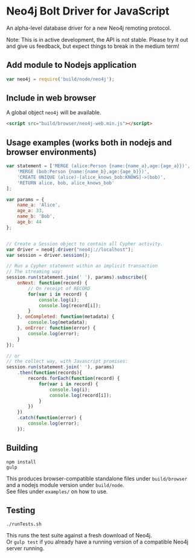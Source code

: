 # Neo4j Bolt Driver for JavaScript

An alpha-level database driver for a new Neo4j remoting protocol.

Note: This is in active development, the API is not stable. Please try it out and give us feedback, but expect things to break in the medium term!

## Add module to Nodejs application

```javascript
var neo4j = require('build/node/neo4j');
```

## Include in web browser
A global object `neo4j` will be available.

```html
<script src="build/browser/neo4j-web.min.js"></script>
```

## Usage examples (works both in nodejs and browser environments)

```javascript
var statement = ['MERGE (alice:Person {name:{name_a},age:{age_a}})',
    'MERGE (bob:Person {name:{name_b},age:{age_b}})',
    'CREATE UNIQUE (alice)-[alice_knows_bob:KNOWS]->(bob)',
    'RETURN alice, bob, alice_knows_bob'
];

var params = {
    name_a: 'Alice',
    age_a: 33,
    name_b: 'Bob',
    age_b: 44
};


// Create a Session object to contain all Cypher activity.
var driver = neo4j.driver("neo4j://localhost");
var session = driver.session();

// Run a Cypher statement within an implicit transaction
// The streaming way:
session.run(statement.join(' '), params).subscribe({
    onNext: function(record) {
        // On receipt of RECORD
        for(var i in record) {
            console.log(i);
            console.log(record[i]);
        }
    }, onCompleted: function(metadata) {
        console.log(metadata);
    }, onError: function(error) {
        console.log(error);
    }
});

// or
// the collect way, with Javascript promises:
session.run(statement.join(' '), params)
    .then(function(records){
        records.forEach(function(record) {
            for(var i in record) {
                console.log(i);
                console.log(record[i]);
            }
        })
    })
    .catch(function(error) {
        console.log(error);
    });
```

## Building

    npm install 
    gulp

This produces browser-compatible standalone files under `build/browser` and a nodejs module version under `build/node`.  
See files under `examples/` on how to use.

## Testing

    ./runTests.sh

This runs the test suite against a fresh download of Neo4j.  
Or `gulp test` if you already have a running version of a compatible Neo4j server running.
